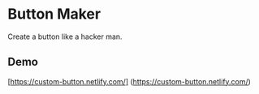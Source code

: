 # Button Maker
Create a button like a hacker man.

## Demo
[https://custom-button.netlify.com/] (https://custom-button.netlify.com/)
